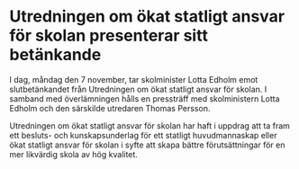 # Utredningen om ökat statligt ansvar för skolan presenterar sitt betänkande

I dag, måndag den 7 november, tar skolminister Lotta Edholm emot slutbetänkandet från Utredningen om ökat statligt ansvar för skolan. I samband med överlämningen hålls en pressträff med skolministern Lotta Edholm och den särskilde utredaren Thomas Persson.

Utredningen om ökat statligt ansvar för skolan har haft i uppdrag att ta fram ett besluts- och kunskapsunderlag för ett statligt huvudmannaskap eller ökat statligt ansvar för skolan i syfte att skapa bättre förutsättningar för en mer likvärdig skola av hög kvalitet.
